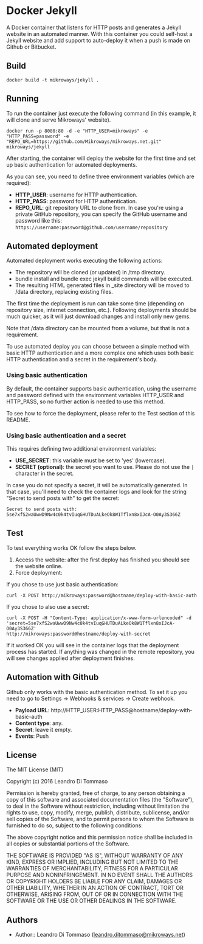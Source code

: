 # Docker Jekyll

A Docker container that listens for HTTP posts and generates a Jekyll website
in an automated manner. With this container you could self-host a Jekyll website
and add support to auto-deploy it when a push is made on Github or Bitbucket.

## Build

```
docker build -t mikroways/jekyll .
```

## Running

To run the container just execute the following command (in this example, it
will clone and serve Mikroways' website).

```
docker run -p 8080:80 -d -e "HTTP_USER=mikroways" -e "HTTP_PASS=password" -e
"REPO_URL=https://github.com/Mikroways/mikroways.net.git" mikroways/jekyll
```

After starting, the container will deploy the website for the first time and set
up basic authentication for automated deployments.

As you can see, you need to define three environment variables (which are
required):

* **HTTP_USER**: username for HTTP authentication.
* **HTTP_PASS**: password for HTTP authentication.
* **REPO_URL**: git repository URL to clone from. In case you're using a private
  GitHub repository, you can specify the GitHub username and password like this:
  `https://username:password@github.com/username/repository`

## Automated deployment

Automated deployment works executing the following actions:

* The repository will be cloned (or updated) in /tmp directory.
* bundle install and bundle exec jekyll build commands will be executed.
* The resulting HTML generated files in _site directory will be moved to /data
  directory, replacing existing files.

The first time the deployment is run can take some time (depending on repository
size, internet connection, etc.). Following deployments should be much quicker,
as it will just download changes and install only new gems.

Note that /data directory can be mounted from a volume, but that is not a
requirement.

To use automated deploy you can choose between a simple method with basic HTTP
authentication and a more complex one which uses both basic HTTP authentication
and a secret in the requirement's body.

### Using basic authentication

By default, the container supports basic authentication, using the username and
password defined with the environment variables HTTP_USER and HTTP_PASS, so no
further action is needed to use this method.

To see how to force the deployment, please refer to the Test section of this
README.

### Using basic authentication and a secret

This requires defining two additional environment variables:

* **USE_SECRET**: this variable must be set to 'yes' (lowercase).
* **SECRET (optional)**: the secret you want to use. Please do not use the `|`
  character in the secret.

In case you do not specify a secret, it will be automatically generated. In that
case, you'll need to check the container logs and look for the string "Secret to
send posts with" to get the secret:

```
Secret to send posts with:
5se7xfS2waUwwD9Nw4c0k4tvIuqGHUTDuALkeOk8W1Tflxn8xIJcA-O0Ay3S366Z
```

## Test

To test everything works OK follow the steps below.

1. Access the website: after the first deploy has finished you should see the
  website online.
2. Force deployment:

If you chose to use just basic authentication:

```
curl -X POST http://mikroways:password@hostname/deploy-with-basic-auth
```

If you chose to also use a secret:

```
curl -X POST -H "Content-Type: application/x-www-form-urlencoded" -d
'secret=5se7xfS2waUwwD9Nw4c0k4tvIuqGHUTDuALkeOk8W1Tflxn8xIJcA-O0Ay3S366Z'
http://mikroways:password@hostname/deploy-with-secret
```

If it worked OK you will see in the container logs that the deployment process
has started. If anything was changed in the remote repository, you will see
changes applied after deployment finishes.

## Automation with Github

Github only works with the basic authentication method. To set it up you need to
go to Settings -> Webhooks & services -> Create webhook.

* **Payload URL**: http://HTTP_USER:HTTP_PASS@hostname/deploy-with-basic-auth
* **Content type**: any.
* **Secret**: leave it empty.
* **Events**: Push

## License

The MIT License (MIT)

Copyright (c) 2016 Leandro Di Tommaso

Permission is hereby granted, free of charge, to any person obtaining a copy
of this software and associated documentation files (the "Software"), to deal
in the Software without restriction, including without limitation the rights
to use, copy, modify, merge, publish, distribute, sublicense, and/or sell
copies of the Software, and to permit persons to whom the Software is
furnished to do so, subject to the following conditions:

The above copyright notice and this permission notice shall be included in
all copies or substantial portions of the Software.

THE SOFTWARE IS PROVIDED "AS IS", WITHOUT WARRANTY OF ANY KIND, EXPRESS OR
IMPLIED, INCLUDING BUT NOT LIMITED TO THE WARRANTIES OF MERCHANTABILITY,
FITNESS FOR A PARTICULAR PURPOSE AND NONINFRINGEMENT. IN NO EVENT SHALL THE
AUTHORS OR COPYRIGHT HOLDERS BE LIABLE FOR ANY CLAIM, DAMAGES OR OTHER
LIABILITY, WHETHER IN AN ACTION OF CONTRACT, TORT OR OTHERWISE, ARISING FROM,
OUT OF OR IN CONNECTION WITH THE SOFTWARE OR THE USE OR OTHER DEALINGS IN
THE SOFTWARE.

## Authors

* Author:: Leandro Di Tommaso (<leandro.ditommaso@mikroways.net>)
